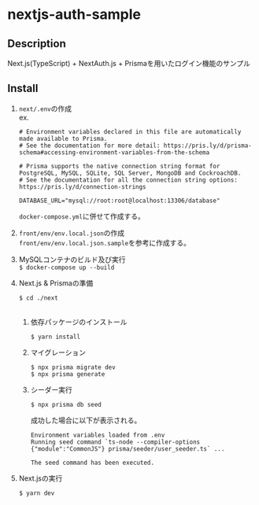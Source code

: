 # nextjs-auth-sample

## Description

Next.js(TypeScript) + NextAuth.js + Prismaを用いたログイン機能のサンプル

## Install

1. `next/.env`の作成<br>
    ex.
    ```
    # Environment variables declared in this file are automatically made available to Prisma.
    # See the documentation for more detail: https://pris.ly/d/prisma-schema#accessing-environment-variables-from-the-schema

    # Prisma supports the native connection string format for PostgreSQL, MySQL, SQLite, SQL Server, MongoDB and CockroachDB.
    # See the documentation for all the connection string options: https://pris.ly/d/connection-strings

    DATABASE_URL="mysql://root:root@localhost:13306/database"
    ```
    `docker-compose.yml`に併せて作成する。<br>

1. `front/env/env.local.json`の作成<br>
    `front/env/env.local.json.sample`を参考に作成する。<br>

1. MySQLコンテナのビルド及び実行<br>
    `$ docker-compose up --build`<br>

1. Next.js & Prismaの準備<br>
    ```
    $ cd ./next
    ```
    <br>
    
    1. 依存パッケージのインストール<br>
        ```
        $ yarn install
        ```
    1. マイグレーション<br>
        ```
        $ npx prisma migrate dev
        $ npx prisma generate
        ```
    1. シーダー実行<br>
        ```
        $ npx prisma db seed
        ```
        成功した場合に以下が表示される。
        ```
        Environment variables loaded from .env
        Running seed command `ts-node --compiler-options {"module":"CommonJS"} prisma/seeder/user_seeder.ts` ...

        The seed command has been executed.
        ```

1. Next.jsの実行<br>
    ```
    $ yarn dev
    ```
    <br>
